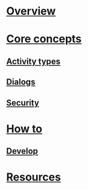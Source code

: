# [Overview](~/dotnet/index.md)
# [Core concepts](~/dotnet/concepts.md)
## [Activity types](~/dotnet/activities.md)
## [Dialogs](~/dotnet/dialogs.md)
## [Security](~/dotnet/security.md)
# [How to](../howto/TOC.md)
## [Develop](develop/TOC.md)
# [Resources](../resources/TOC.md)